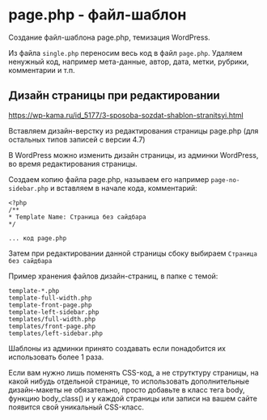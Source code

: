 # page.php - файл-шаблон
Создание файл-шаблона page.php, темизация WordPress.

Из файла `single.php` переносим весь код в файл `page.php`. Удаляем ненужный код, например мета-данные, автор, дата, метки, рубрики, комментарии и т.п.

## Дизайн страницы при редактировании
https://wp-kama.ru/id_5177/3-sposoba-sozdat-shablon-stranitsyi.html

Вставляем дизайн-верстку из редактирования страницы page.php (для остальных типов записей с версии 4.7)

В WordPress можно изменить дизайн страницы, из админки WordPress, во время редактирования страницы.

Создаем копию файла page.php, называем его например `page-no-sidebar.php` и вставляем в начале кода, комментарий:

    <?php
    /**
    * Template Name: Страница без сайдбара
    */

    ... код page.php

Затем при редактировании данной страницы сбоку выбираем `Страница без сайдбара`

Пример хранения файлов дизайн-страниц, в папке с темой:

    template-*.php
    template-full-width.php
    template-front-page.php
    template-left-sidebar.php
    templates/full-width.php
    templates/front-page.php
    templates/left-sidebar.php

Шаблоны из админки принято создавать если понадобится их использовать более 1 раза.

Если вам нужно лишь поменять CSS-код, а не струтктуру страницы, на какой нибудь отдельной странице, то использовать дополнительные дизайн-макеты не обязательно, просто добавьте в класс тега body, функцию body_class() и у каждой страницы или записи на вашем сайте появится свой уникальный CSS-класс.
